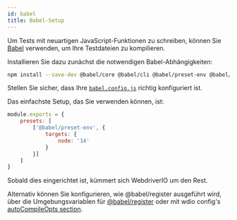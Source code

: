```yaml
---
id: babel
title: Babel-Setup
---
```


Um Tests mit neuartigen JavaScript-Funktionen zu schreiben, können Sie [Babel](https://babeljs.io) verwenden, um Ihre Testdateien zu kompilieren.

Installieren Sie dazu zunächst die notwendigen Babel-Abhängigkeiten:

```bash npm2yarn
npm install --save-dev @babel/core @babel/cli @babel/preset-env @babel/register
```

Stellen Sie sicher, dass Ihre [`babel.config.js`](https://babeljs.io/docs/en/config-files) richtig konfiguriert ist.

Das einfachste Setup, das Sie verwenden können, ist:

```js title="babel.config.js"
module.exports = {
    presets: [
        ['@babel/preset-env', {
            targets: {
                node: '14'
            }
        }]
    ]
}
```

Sobald dies eingerichtet ist, kümmert sich WebdriverIO um den Rest.

Alternativ können Sie konfigurieren, wie @babel/register ausgeführt wird, über die Umgebungsvariablen für [@babel/register](Babel.md) oder mit wdio config's [autoCompileOpts section](ConfigurationFile.md).
